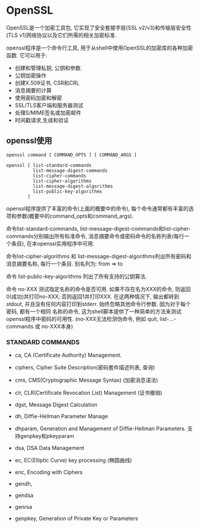 # OpenSSL

OpenSSL是一个加密工具包, 它实现了安全套接字层(SSL v2/v3)和传输层安全性(TLS v1)网络协议以及它们所需的相关加密标准.

openssl程序是一个命令行工具, 用于从shell中使用OpenSSL的加密库的各种加密函数. 它可以用于:

- 创建和管理私钥, 公钥和参数.
- 公钥加密操作
- 创建X.509证书, CSR和CRL
- 消息摘要的计算
- 使用密码加密和解密
- SSL/TLS客户端和服务器测试
- 处理S/MIME签名或加密邮件
- 时间戳请求,生成和验证

## openssl使用

```
openssl command [ COMMAND_OPTS ] [ COMMAND_ARGS ]

openssl [ list-standard-commands
          list-message-digest-commands
          list-cipher-commands
          list-cipher-algorithms
          list-message-digest-algorithms
          list-public-key-algorithms
        ]
```

openssl程序提供了丰富的命令(上面的概要中的命令), 每个命令通常都有丰富的选项和参数(概要中的command_opts和command_args).

命令list-standard-commands, list-message-digest-commands和list-cipher-commands分别输出所有标准命令,
消息摘要命令或密码命令的名称列表(每行一个条目), 在本openssl实用程序中可用.

命令list-cipher-algorithms 和 list-message-digest-algorithms列出所有密码和消息摘要名称, 每行一个条目. 别名列为:
from => to

命令 list-public-key-algorithms 列出了所有支持的公钥算法.

命令 no-XXX 测试指定名称的命令是否可用. 如果不存在名为XXX的命令, 则返回0(成功)并打印no-XXX; 否则返回1并打印XXX. 
在这两种情况下, 输出都转到stdout, 并且没有任何内容打印到stderr. 始终忽略其他命令行参数. 因为对于每个密码, 都有一个相同
名称的命令, 这为shell脚本提供了一种简单的方法来测试openssl程序中密码的可用性. (no-XXX无法检测伪命令, 例如 quit, 
list-...-commands 或 no-XXX本身)


### STANDARD COMMANDS

- ca, CA (Certificate Authority) Management.

- ciphers, Cipher Suite Description(密码套件描述列表, 查询)

- cms, CMS(Cryptographic Message Syntax) (加密消息语法)

- clr, CLR(Certificate Revocation List) Management (证书撤销)

- dgst, Message Digest Calculation

- dh, Diffie-Hellman Parameter Manage

- dhparam, Generation and Management of Diffie-Hellman Parameters. 支持genpkey和pkeyparam

- dsa, DSA Data Management

- ec, EC(Elliptic Curve) key processing (椭圆曲线)

- enc, Encoding with Ciphers

- gendh, 

- gendsa

- genrsa

- genpkey, Generation of Private Key or Parameters